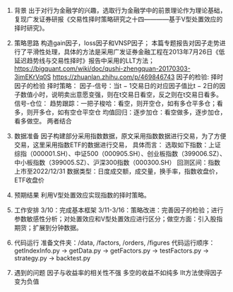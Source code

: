 1. 背景
    出于对行为金融学的兴趣，选取行为金融学中的前景理论作为理论基础，复现广发证券研报《交易性择时策略研究之十四————基于V型处置效应的择时研究》。

2. 策略思路
   构造gain因子，loss因子和VNSP因子；
   本篇专题报告对因子走势进行了平滑性处理，具体的方法是采用广发证券金融工程在2013年7月26日《低延迟趋势线与交易性择时》报告中采用的LLT方法；https://bigquant.com/wiki/doc/qushi-zhengquan-20170303-3imEKrVq0S
   https://zhuanlan.zhihu.com/p/469846743
   因子的检验:
   择时因子的检验
   择时策略：
   因子-信号：当t − 1交易日的对应因子值比t − 2日的因子数值小时，说明卖出意愿变强，则在t交易日看空，反之则在t交易日看多。
   信号-仓位：
   趋势跟踪：一把子梭哈：看空，则开空仓，如有多仓平多仓；看多，则开多仓，如有空仓平空仓
   均值回归：逐步加仓：看空做多，逐步加仓，看多做空。
   两者结合

3. 数据准备
   因子构建部分采用指数数据，原文采用指数数据进行交易，为了方便交易，这里采用指数ETF的数据进行交易，
   具体而言：
   选取如下指数：上证综指（000001.SH）、中证500（000905.SH）、创业板指数（399006.SZ）、中小板指数（399005.SZ）、沪深300指数（000300.SH）
   回测区间：指数上市至2022/12/31
   数据类型：日度成交额，成交量，换手率，指数收盘价，ETF收盘价

4. 预期结果
    利用V型处置效应实现指数的择时策略。

5. 工作安排
    3/10：完成基本框架
    3/11-3/16：策略改进：完善因子的检验；进行参数敏感性分析；对处置效应和V型处置效应进行区分；做空方面：引入股指期货；扩展到分钟数据。

6. 代码运行
    准备文件夹：/data, /factors, /orders, /figures
    代码运行顺序：getIndexInfo.py -> getData.py -> getFactors.py -> testFactors.py -> strategy.py -> backtest.py

7. 遇到的问题
    因子与收益率的相关性不强
    多空的收益不如纯多
    llt方法使得因子变为负值






